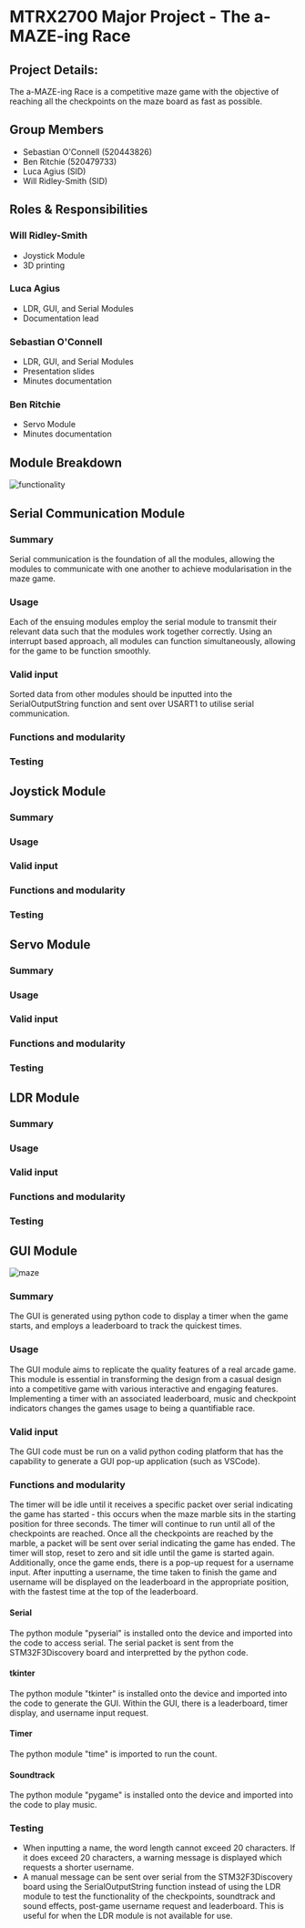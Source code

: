 # MTRX2700 Major Project - The a-MAZE-ing Race
## Project Details:
The a-MAZE-ing Race is a competitive maze game with the objective of reaching all the checkpoints on the maze board as fast as possible. 

## Group Members
- Sebastian O'Connell (520443826)
- Ben Ritchie (520479733)
- Luca Agius (SID)
- Will Ridley-Smith (SID)

## Roles & Responsibilities
### Will Ridley-Smith
- Joystick Module
- 3D printing

### Luca Agius
- LDR, GUI, and Serial Modules
- Documentation lead

### Sebastian O'Connell
- LDR, GUI, and Serial Modules
- Presentation slides
- Minutes documentation

### Ben Ritchie
- Servo Module
- Minutes documentation

## Module Breakdown
![functionality](https://github.com/BJRitchie/MTRX2700_A3/assets/160685205/dbc3259f-69b1-4a21-9a1e-9e7800186aed)
## Serial Communication Module
### Summary
Serial communication is the foundation of all the modules, allowing the modules to communicate with one another to achieve modularisation in the maze game. 
### Usage
Each of the ensuing modules employ the serial module to transmit their relevant data such that the modules work together correctly. Using an interrupt based approach, all modules can function simultaneously, allowing for the game to be function smoothly. 
### Valid input
Sorted data from other modules should be inputted into the SerialOutputString function and sent over USART1 to utilise serial communication.
### Functions and modularity


### Testing


## Joystick Module
### Summary

### Usage

### Valid input

### Functions and modularity

### Testing


## Servo Module
### Summary

### Usage

### Valid input

### Functions and modularity

### Testing


## LDR Module 
### Summary

### Usage

### Valid input

### Functions and modularity

### Testing


## GUI Module 
![maze](https://github.com/BJRitchie/MTRX2700_A3/assets/160685205/1296d150-01d7-41fa-b2f5-6e0b3bebf2db)
### Summary
The GUI is generated using python code to display a timer when the game starts, and employs a leaderboard to track the quickest times. 
### Usage
The GUI module aims to replicate the quality features of a real arcade game. This module is essential in transforming the design from a casual design into a competitive game with various interactive and engaging features. Implementing a timer with an associated leaderboard, music and checkpoint indicators changes the games usage to being a quantifiable race.  
### Valid input
The GUI code must be run on a valid python coding platform that has the capability to generate a GUI pop-up application (such as VSCode).
### Functions and modularity
The timer will be idle until it receives a specific packet over serial indicating the game has started - this occurs when the maze marble sits in the starting position for three seconds. The timer will continue to run until all of the checkpoints are reached. Once all the checkpoints are reached by the marble, a packet will be sent over serial indicating the game has ended. The timer will stop, reset to zero and sit idle until the game is started again. Additionally, once the game ends, there is a pop-up request for a username input. After inputting a username, the time taken to finish the game and username will be displayed on the leaderboard in the appropriate position, with the fastest time at the top of the leaderboard.
#### Serial
The python module "pyserial" is installed onto the device and imported into the code to access serial. The serial packet is sent from the STM32F3Discovery board and interpretted by the python code.
#### tkinter
The python module "tkinter" is installed onto the device and imported into the code to generate the GUI. Within the GUI, there is a leaderboard, timer display, and username input request. 
#### Timer 
The python module "time" is imported to run the count.
#### Soundtrack
The python module "pygame" is installed onto the device and imported into the code to play music.

### Testing
- When inputting a name, the word length cannot exceed 20 characters. If it does exceed 20 characters, a warning message is displayed which requests a shorter username.
- A manual message can be sent over serial from the STM32F3Discovery board using the SerialOutputString function instead of using the LDR module to test the functionality of the checkpoints, soundtrack and sound effects, post-game username request and leaderboard. This is useful for when the LDR module is not available for use.






